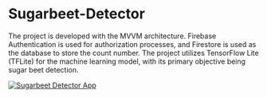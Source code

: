 # Sugarbeet-Detector

The project is developed with the MVVM architecture. Firebase Authentication is used for authorization processes, and Firestore is used as the database to store the count number. The project utilizes TensorFlow Lite (TFLite) for the machine learning model, with its primary objective being sugar beet detection.


[![Sugarbeet Detector App](https://img.youtube.com/vi/CsiltncYXuc/0.jpg)](https://www.youtube.com/watch?v=CsiltncYXuc)


